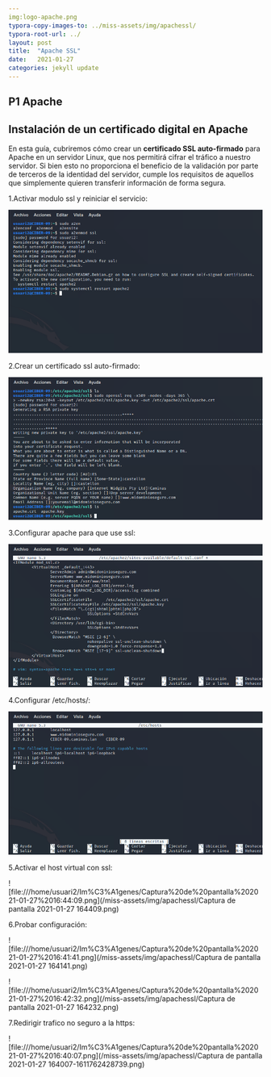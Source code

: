 ```yaml
---
img:logo-apache.png
typora-copy-images-to: ../miss-assets/img/apachessl/
typora-root-url: ../
layout: post
title:  "Apache SSL"
date:   2021-01-27
categories: jekyll update
---
```


## P1 Apache

## Instalación de un certificado digital en Apache

En esta guía, cubriremos cómo crear un **certificado SSL auto-firmado** para Apache en un servidor Linux, que nos permitirá cifrar el tráfico a nuestro servidor. Si bien esto no proporciona el beneficio de la  validación por parte de terceros de la identidad del servidor, cumple  los requisitos de aquellos que simplemente quieren transferir  información de forma segura.

1.Activar modulo ssl y reiniciar el servicio:

![image-20210127163013013](/miss-assets/img/apachessl/image-20210127163013013.png)

2.Crear un certificado ssl auto-firmado:

![image-20210127163111420](/miss-assets/img/apachessl/image-20210127163111420.png)

3.Configurar apache para que use ssl:

![image-20210127163214924](/miss-assets/img/apachessl/image-20210127163214924.png)

4.Configurar /etc/hosts/:

![image-20210127163301834](/miss-assets/img/apachessl/image-20210127163301834.png)

5.Activar el host virtual con ssl:

![file:///home/usuari2/Im%C3%A1genes/Captura%20de%20pantalla%202021-01-27%2016:44:09.png](/miss-assets/img/apachessl/Captura de pantalla 2021-01-27 164409.png)



6.Probar configuración:

![file:///home/usuari2/Im%C3%A1genes/Captura%20de%20pantalla%202021-01-27%2016:41:41.png](/miss-assets/img/apachessl/Captura de pantalla 2021-01-27 164141.png)

![file:///home/usuari2/Im%C3%A1genes/Captura%20de%20pantalla%202021-01-27%2016:42:32.png](/miss-assets/img/apachessl/Captura de pantalla 2021-01-27 164232.png)



7.Redirigir trafico no seguro a la https:



![file:///home/usuari2/Im%C3%A1genes/Captura%20de%20pantalla%202021-01-27%2016:40:07.png](/miss-assets/img/apachessl/Captura de pantalla 2021-01-27 164007-1611762428739.png)









